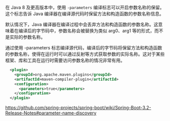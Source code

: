 
在 Java 8 及更高版本中，使用 `-parameters` 编译标志可以开启参数名称的保留。这个标志告诉 Java 编译器在编译源代码时保留方法和构造函数的参数名称信息。

默认情况下，Java 编译器在编译过程中会丢弃方法和构造函数的参数名称。这意味着在编译后的字节码中，参数名称会被替换为类似 arg0、arg1 等的形式，而不是实际的参数名称。

通过使用 -parameters 标志编译源代码，编译后的字节码将保留方法和构造函数的参数名称，使得在运行时可以通过反射等方式获取参数的实际名称。这对于某些框架、库和工具在运行时需要访问参数名称的情况非常有用。
```xml
  <plugin>
	<groupId>org.apache.maven.plugins</groupId>
	<artifactId>maven-compiler-plugin</artifactId>
	<configuration>
	  <parameters>true</parameters>
	</configuration>
  </plugin>
```
https://github.com/spring-projects/spring-boot/wiki/Spring-Boot-3.2-Release-Notes#parameter-name-discovery